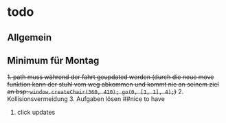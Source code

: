 # todo
## Allgemein

## Minimum für Montag
~~1. path muss während der fahrt geupdated werden (durch die neue move funktion kann der stuhl vom weg abkommen und kommt nie an seinem ziel an bsp: `window.createChair(360, 410); go(0, [1, 1], 4);`)~~
2. Kollisionsvermeidung
3. Aufgaben lösen
##nice to have
1. click updates